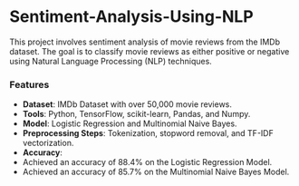 # Sentiment-Analysis-Using-NLP
This project involves sentiment analysis of movie reviews from the IMDb dataset. The goal is to classify movie reviews as either positive or negative using Natural Language Processing (NLP) techniques.

### Features
- **Dataset**: IMDb Dataset with over 50,000 movie reviews.
- **Tools**: Python, TensorFlow, scikit-learn, Pandas, and Numpy.
- **Model**: Logistic Regression and Multinomial Naive Bayes.
- **Preprocessing Steps**: Tokenization, stopword removal, and TF-IDF vectorization.
- **Accuracy**:
- Achieved an accuracy of 88.4% on the Logistic Regression Model.
- Achieved an accuracy of 85.7% on the Multinomial Naive Bayes Model.

